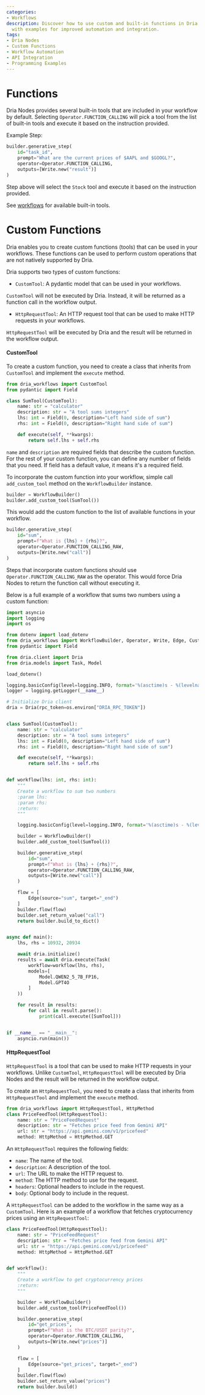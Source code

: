 ```yaml
---
categories:
- Workflows
description: Discover how to use custom and built-in functions in Dria Nodes workflows
  with examples for improved automation and integration.
tags:
- Dria Nodes
- Custom Functions
- Workflow Automation
- API Integration
- Programming Examples
---
```


# Functions

Dria Nodes provides several built-in tools that are included in your workflow by default. 
Selecting `Operator.FUNCTION_CALLING` will pick a tool from the list of built-in tools and execute it based on the instruction provided.

Example Step:

```python
builder.generative_step(
    id="task_id",
    prompt="What are the current prices of $AAPL and $GOOGL?",
    operator=Operator.FUNCTION_CALLING,
    outputs=[Write.new("result")]
)
```

Step above will select the `Stock` tool and execute it based on the instruction provided.

See [workflows](workflows.md) for available built-in tools.

# Custom Functions

Dria enables you to create custom functions (tools) that can be used in your workflows. 
These functions can be used to perform custom operations that are not natively supported by Dria.

Dria supports two types of custom functions:

- `CustomTool`: A pydantic model that can be used in your workflows.

`CustomTool` will not be executed by Dria. Instead, it will be returned as a function call in the workflow output.

- `HttpRequestTool`: An HTTP request tool that can be used to make HTTP requests in your workflows. 

`HttpRequestTool` will be executed by Dria and the result will be returned in the workflow output.

#### CustomTool

To create a custom function, you need to create a class that inherits from `CustomTool` and implement the `execute` method.

```python
from dria_workflows import CustomTool
from pydantic import Field

class SumTool(CustomTool):
    name: str = "calculator"
    description: str = "A tool sums integers"
    lhs: int = Field(0, description="Left hand side of sum")
    rhs: int = Field(0, description="Right hand side of sum")

    def execute(self, **kwargs):
        return self.lhs + self.rhs
```

`name` and `description` are required fields that describe the custom function. 
For the rest of your custom function, you can define any number of fields that you need.
If field has a default value, it means it's a required field.

To incorporate the custom function into your workflow, simple call `add_custom_tool` method on the `WorkflowBuilder` instance.

```python
builder = WorkflowBuilder()
builder.add_custom_tool(SumTool())
```

This would add the custom function to the list of available functions in your workflow.

```python
builder.generative_step(
    id="sum",
    prompt=f"What is {lhs} + {rhs}?",
    operator=Operator.FUNCTION_CALLING_RAW,
    outputs=[Write.new("call")]
)
```

Steps that incorporate custom functions should use `Operator.FUNCTION_CALLING_RAW` as the operator. 
This would force Dria Nodes to return the function call without executing it.

Below is a full example of a workflow that sums two numbers using a custom function:

```python
import asyncio
import logging
import os

from dotenv import load_dotenv
from dria_workflows import WorkflowBuilder, Operator, Write, Edge, CustomTool
from pydantic import Field

from dria.client import Dria
from dria.models import Task, Model

load_dotenv()

logging.basicConfig(level=logging.INFO, format='%(asctime)s - %(levelname)s - %(message)s')
logger = logging.getLogger(__name__)

# Initialize Dria client
dria = Dria(rpc_token=os.environ["DRIA_RPC_TOKEN"])


class SumTool(CustomTool):
    name: str = "calculator"
    description: str = "A tool sums integers"
    lhs: int = Field(0, description="Left hand side of sum")
    rhs: int = Field(0, description="Right hand side of sum")

    def execute(self, **kwargs):
        return self.lhs + self.rhs


def workflow(lhs: int, rhs: int):
    """
    Create a workflow to sum two numbers
    :param lhs:
    :param rhs:
    :return:
    """

    logging.basicConfig(level=logging.INFO, format='%(asctime)s - %(levelname)s - %(message)s')

    builder = WorkflowBuilder()
    builder.add_custom_tool(SumTool())

    builder.generative_step(
        id="sum",
        prompt=f"What is {lhs} + {rhs}?",
        operator=Operator.FUNCTION_CALLING_RAW,
        outputs=[Write.new("call")]
    )

    flow = [
        Edge(source="sum", target="_end")
    ]
    builder.flow(flow)
    builder.set_return_value("call")
    return builder.build_to_dict()


async def main():
    lhs, rhs = 10932, 20934

    await dria.initialize()
    results = await dria.execute(Task(
        workflow=workflow(lhs, rhs),
        models=[
            Model.QWEN2_5_7B_FP16,
            Model.GPT4O
        ]
    ))

    for result in results:
        for call in result.parse():
            print(call.execute([SumTool]))


if __name__ == "__main__":
    asyncio.run(main())
```

#### HttpRequestTool

`HttpRequestTool` is a tool that can be used to make HTTP requests in your workflows. 
Unlike `CustomTool`, `HttpRequestTool` will be executed by Dria Nodes and the result will be returned in the workflow output.

To create an `HttpRequestTool`, you need to create a class that inherits from `HttpRequestTool` and implement the `execute` method.

```python
from dria_workflows import HttpRequestTool, HttpMethod
class PriceFeedTool(HttpRequestTool):
    name: str = "PriceFeedRequest"
    description: str = "Fetches price feed from Gemini API"
    url: str = "https://api.gemini.com/v1/pricefeed"
    method: HttpMethod = HttpMethod.GET
```

An `HttpRequestTool` requires the following fields:

- `name`: The name of the tool.
- `description`: A description of the tool.
- `url`: The URL to make the HTTP request to.
- `method`: The HTTP method to use for the request.
- `headers`: Optional headers to include in the request.
- `body`: Optional body to include in the request.

A `HttpRequestTool` can be added to the workflow in the same way as a `CustomTool`. 
Here is an example of a workflow that fetches cryptocurrency prices using an `HttpRequestTool`:

```python
class PriceFeedTool(HttpRequestTool):
    name: str = "PriceFeedRequest"
    description: str = "Fetches price feed from Gemini API"
    url: str = "https://api.gemini.com/v1/pricefeed"
    method: HttpMethod = HttpMethod.GET


def workflow():
    """
    Create a workflow to get cryptocurrency prices
    :return:
    """

    builder = WorkflowBuilder()
    builder.add_custom_tool(PriceFeedTool())

    builder.generative_step(
        id="get_prices",
        prompt=f"What is the BTC/USDT parity?",
        operator=Operator.FUNCTION_CALLING,
        outputs=[Write.new("prices")]
    )

    flow = [
        Edge(source="get_prices", target="_end")
    ]
    builder.flow(flow)
    builder.set_return_value("prices")
    return builder.build()
```